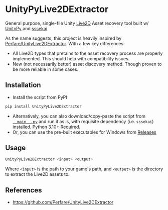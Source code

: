 # UnityPyLive2DExtractor
General purpose, single-file Unity [Live2D](https://www.live2d.com/) Asset recovery tool built w/ [UnityPy](https://github.com/K0lb3/UnityPy) and [sssekai](https://github.com/mos9527/sssekai)

As the name suggests, this project is heavily inspired by [Perfare/UnityLive2DExtractor](https://github.com/Perfare/UnityLive2DExtractor). With a few key differences:
- All Live2D types that pretains to the asset recovery process are properly implemented. This should help with compatibility issues.
- New (not necessarily better) asset discovery method. Though proven to be more reliable in some cases.

## Installation
- Install the script from PyPI
```bash
pip install UnityPyLive2DExtractor
```
- Alternatively, you can also download/copy-paste the script from [`__main__.py`](https://github.com/mos9527/UnityPyLive2DExtractor/blob/main/UnityPyLive2DExtractor/__main__.py) and run it as is, with requisite dependency (i.e. `sssekai`) installed. Python 3.10+ Required.
- Or, you can use the pre-built executables for Windows from [Releases](https://github.com/mos9527/UnityPyLive2DExtractor/releases/)
## Usage
```bash
UnityPyLive2DExtractor <input> <output>
```
Where `<input>` is the path to your game's path, and `<output>` is the directory to extract the Live2D assets to.
## References
- https://github.com/Perfare/UnityLive2DExtractor